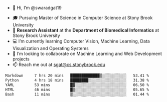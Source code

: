 - 👋 Hi, I’m @swaradgat19
<!-- - 👀 I’m interested in  -->
- 🎓 Pursuing Master of Science in Computer Science at Stony Brook University
- :microscope: **Research Assistant** at the **Department of Biomedical Informatics** at Stony Brook University 
- 💻 I’m currently learning Computer Vision, Machine Learning, Data Visualization and Operating Systems
- 💞️ I’m looking to collaborate on Machine Learning and Web Development projects 
- 📫 Reach me out at sgat@cs.stonybrook.edu

<!--START_SECTION:waka-->

```txt
Markdown     7 hrs 20 mins   █████████████▒░░░░░░░░░░░   53.41 %
Python       4 hrs 18 mins   ████████░░░░░░░░░░░░░░░░░   31.38 %
YAML         53 mins         █▓░░░░░░░░░░░░░░░░░░░░░░░   06.50 %
HTML         46 mins         █▒░░░░░░░░░░░░░░░░░░░░░░░   05.65 %
Bash         11 mins         ▒░░░░░░░░░░░░░░░░░░░░░░░░   01.44 %
```

<!--END_SECTION:waka-->

<!---
swaradgat19/swaradgat19 is a ✨ special ✨ repository because its `README.md` (this file) appears on your GitHub profile.
You can click the Preview link to take a look at your changes.
--->
